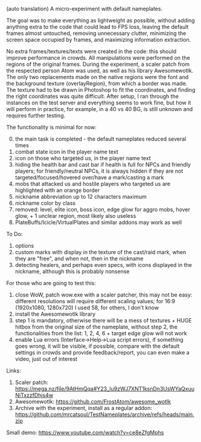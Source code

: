 (auto translation) A micro-experiment with default nameplates.


The goal was to make everything as lightweight as possible, without adding anything extra to the code that could lead to FPS loss, leaving the default frames almost untouched, removing unnecessary clutter, minimizing the screen space occupied by frames, and maximizing information extraction.


No extra frames/textures/texts were created in the code: this should improve performance in crowds. All manipulations were performed on the regions of the original frames. During the experiment, a scaler patch from the respected person Atom was used, as well as his library Awesomewotlk. The only two replacements made on the native regions were the font and the background texture (overlayRegion), from which a border was made. The texture had to be drawn in Photoshop to fit the coordinates, and finding the right coordinates was quite difficult. After setup, I ran through the instances on the test server and everything seems to work fine, but how it will perform in practice, for example, in a 40 vs 40 BG, is still unknown and requires further testing.


The functionality is minimal for now:

0) the main task is completed - the default nameplates reduced several times
1) combat state icon in the player name text
2) icon on those who targeted us, in the player name text
3) hiding the health bar and cast bar if health is full for NPCs and friendly players; for friendly/neutral NPCs, it is always hidden if they are not targeted/focused/hovered over/have a mark/casting a mark
4) mobs that attacked us and hostile players who targeted us are highlighted with an orange border
5) nickname abbreviation up to 12 characters maximum
6) nickname color by class
7) removed: level, elite icon, boss icon, edge glow for aggro mobs, hover glow, + 1 unclear region, most likely also useless
7) PlateBuffs/Icicle/VirtualPlates and similar addons may work as well


To Do:
1) options
2) custom marks with display in the texture of the cast/raid mark, when they are "free", and when not, then in the nickname
3) detecting healers, and perhaps even specs, with icons displayed in the nickname, although this is probably nonsense


For those who are going to test this:
1) close WoW, patch wow.exe with a scaler patcher, this may not be easy: different resolutions will require different scaling values; for 16:9 (1920x1080, 1280x720) I used 58, for others, I don't know
2) install the Awesomewotlk library
3) step 1 is mandatory, otherwise there will be a mess of textures + HUGE hitbox from the original size of the nameplate, without step 2, the functionalities from the list: 1, 2, 4, 6 + target edge glow will not work
4) enable Lua errors (Interface->Help->Lua script errors), if something goes wrong, it will be visible, if possible, compare with the default settings in crowds and provide feedback/report, you can even make a video, just out of interest


Links:
1) Scaler patch: https://mega.nz/file/9AtHmQqa#Y23_Iu9zWJ7XNT1ksnDn3UsWYaQxuuNiTxzzfDhjs4w
2) Awesomewotlk: https://github.com/FrostAtom/awesome_wotlk
3) Archive with the experiment, install as a regular addon: https://github.com/mrcatsoul/TestNameplates/archive/refs/heads/main.zip


Small demo: https://www.youtube.com/watch?v=ce8eZfgMphs

